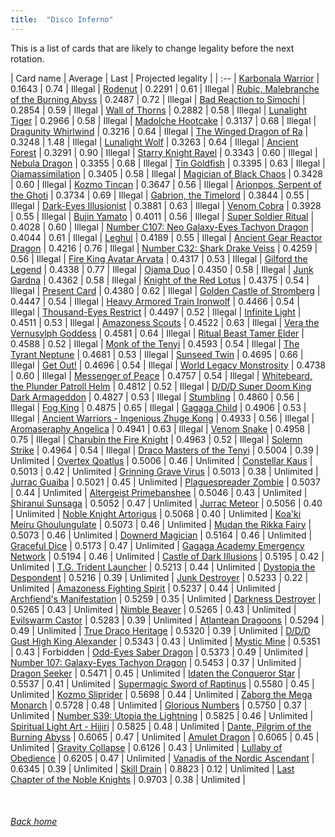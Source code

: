 ```yaml
---
title:  "Disco Inferno"
---
```


This is a list of cards that are likely to change legality before the next rotation.

| Card name | Average | Last | Projected legality |
| :-- |
[Karbonala Warrior](https://db.ygoprodeck.com/card/?search=Karbonala%20Warrior) | 0.1643 | 0.74 | Illegal |
[Rodenut](https://db.ygoprodeck.com/card/?search=Rodenut) | 0.2291 | 0.61 | Illegal |
[Rubic, Malebranche of the Burning Abyss](https://db.ygoprodeck.com/card/?search=Rubic,%20Malebranche%20of%20the%20Burning%20Abyss) | 0.2487 | 0.72 | Illegal |
[Bad Reaction to Simochi](https://db.ygoprodeck.com/card/?search=Bad%20Reaction%20to%20Simochi) | 0.2854 | 0.59 | Illegal |
[Wall of Thorns](https://db.ygoprodeck.com/card/?search=Wall%20of%20Thorns) | 0.2882 | 0.58 | Illegal |
[Lunalight Tiger](https://db.ygoprodeck.com/card/?search=Lunalight%20Tiger) | 0.2966 | 0.58 | Illegal |
[Madolche Hootcake](https://db.ygoprodeck.com/card/?search=Madolche%20Hootcake) | 0.3137 | 0.68 | Illegal |
[Dragunity Whirlwind](https://db.ygoprodeck.com/card/?search=Dragunity%20Whirlwind) | 0.3216 | 0.64 | Illegal |
[The Winged Dragon of Ra](https://db.ygoprodeck.com/card/?search=The%20Winged%20Dragon%20of%20Ra) | 0.3248 | 1.48 | Illegal |
[Lunalight Wolf](https://db.ygoprodeck.com/card/?search=Lunalight%20Wolf) | 0.3263 | 0.64 | Illegal |
[Ancient Forest](https://db.ygoprodeck.com/card/?search=Ancient%20Forest) | 0.3291 | 0.90 | Illegal |
[Starry Knight Rayel](https://db.ygoprodeck.com/card/?search=Starry%20Knight%20Rayel) | 0.3343 | 0.60 | Illegal |
[Nebula Dragon](https://db.ygoprodeck.com/card/?search=Nebula%20Dragon) | 0.3355 | 0.68 | Illegal |
[Tin Goldfish](https://db.ygoprodeck.com/card/?search=Tin%20Goldfish) | 0.3395 | 0.63 | Illegal |
[Ojamassimilation](https://db.ygoprodeck.com/card/?search=Ojamassimilation) | 0.3405 | 0.58 | Illegal |
[Magician of Black Chaos](https://db.ygoprodeck.com/card/?search=Magician%20of%20Black%20Chaos) | 0.3428 | 0.60 | Illegal |
[Kozmo Tincan](https://db.ygoprodeck.com/card/?search=Kozmo%20Tincan) | 0.3647 | 0.56 | Illegal |
[Arionpos, Serpent of the Ghoti](https://db.ygoprodeck.com/card/?search=Arionpos,%20Serpent%20of%20the%20Ghoti) | 0.3734 | 0.69 | Illegal |
[Gabrion, the Timelord](https://db.ygoprodeck.com/card/?search=Gabrion,%20the%20Timelord) | 0.3844 | 0.55 | Illegal |
[Dark-Eyes Illusionist](https://db.ygoprodeck.com/card/?search=Dark-Eyes%20Illusionist) | 0.3881 | 0.63 | Illegal |
[Venom Cobra](https://db.ygoprodeck.com/card/?search=Venom%20Cobra) | 0.3928 | 0.55 | Illegal |
[Bujin Yamato](https://db.ygoprodeck.com/card/?search=Bujin%20Yamato) | 0.4011 | 0.56 | Illegal |
[Super Soldier Ritual](https://db.ygoprodeck.com/card/?search=Super%20Soldier%20Ritual) | 0.4028 | 0.60 | Illegal |
[Number C107: Neo Galaxy-Eyes Tachyon Dragon](https://db.ygoprodeck.com/card/?search=Number%20C107:%20Neo%20Galaxy-Eyes%20Tachyon%20Dragon) | 0.4044 | 0.61 | Illegal |
[Leghul](https://db.ygoprodeck.com/card/?search=Leghul) | 0.4189 | 0.55 | Illegal |
[Ancient Gear Reactor Dragon](https://db.ygoprodeck.com/card/?search=Ancient%20Gear%20Reactor%20Dragon) | 0.4216 | 0.76 | Illegal |
[Number C32: Shark Drake Veiss](https://db.ygoprodeck.com/card/?search=Number%20C32:%20Shark%20Drake%20Veiss) | 0.4259 | 0.56 | Illegal |
[Fire King Avatar Arvata](https://db.ygoprodeck.com/card/?search=Fire%20King%20Avatar%20Arvata) | 0.4317 | 0.53 | Illegal |
[Gilford the Legend](https://db.ygoprodeck.com/card/?search=Gilford%20the%20Legend) | 0.4338 | 0.77 | Illegal |
[Ojama Duo](https://db.ygoprodeck.com/card/?search=Ojama%20Duo) | 0.4350 | 0.58 | Illegal |
[Junk Gardna](https://db.ygoprodeck.com/card/?search=Junk%20Gardna) | 0.4362 | 0.58 | Illegal |
[Knight of the Red Lotus](https://db.ygoprodeck.com/card/?search=Knight%20of%20the%20Red%20Lotus) | 0.4375 | 0.54 | Illegal |
[Present Card](https://db.ygoprodeck.com/card/?search=Present%20Card) | 0.4380 | 0.62 | Illegal |
[Golden Castle of Stromberg](https://db.ygoprodeck.com/card/?search=Golden%20Castle%20of%20Stromberg) | 0.4447 | 0.54 | Illegal |
[Heavy Armored Train Ironwolf](https://db.ygoprodeck.com/card/?search=Heavy%20Armored%20Train%20Ironwolf) | 0.4466 | 0.54 | Illegal |
[Thousand-Eyes Restrict](https://db.ygoprodeck.com/card/?search=Thousand-Eyes%20Restrict) | 0.4497 | 0.52 | Illegal |
[Infinite Light](https://db.ygoprodeck.com/card/?search=Infinite%20Light) | 0.4511 | 0.53 | Illegal |
[Amazoness Scouts](https://db.ygoprodeck.com/card/?search=Amazoness%20Scouts) | 0.4522 | 0.63 | Illegal |
[Vera the Vernusylph Goddess](https://db.ygoprodeck.com/card/?search=Vera%20the%20Vernusylph%20Goddess) | 0.4581 | 0.64 | Illegal |
[Ritual Beast Tamer Elder](https://db.ygoprodeck.com/card/?search=Ritual%20Beast%20Tamer%20Elder) | 0.4588 | 0.52 | Illegal |
[Monk of the Tenyi](https://db.ygoprodeck.com/card/?search=Monk%20of%20the%20Tenyi) | 0.4593 | 0.54 | Illegal |
[The Tyrant Neptune](https://db.ygoprodeck.com/card/?search=The%20Tyrant%20Neptune) | 0.4681 | 0.53 | Illegal |
[Sunseed Twin](https://db.ygoprodeck.com/card/?search=Sunseed%20Twin) | 0.4695 | 0.66 | Illegal |
[Get Out!](https://db.ygoprodeck.com/card/?search=Get%20Out!) | 0.4696 | 0.54 | Illegal |
[World Legacy Monstrosity](https://db.ygoprodeck.com/card/?search=World%20Legacy%20Monstrosity) | 0.4738 | 0.60 | Illegal |
[Messenger of Peace](https://db.ygoprodeck.com/card/?search=Messenger%20of%20Peace) | 0.4757 | 0.54 | Illegal |
[Whitebeard, the Plunder Patroll Helm](https://db.ygoprodeck.com/card/?search=Whitebeard,%20the%20Plunder%20Patroll%20Helm) | 0.4812 | 0.52 | Illegal |
[D/D/D Super Doom King Dark Armageddon](https://db.ygoprodeck.com/card/?search=D/D/D%20Super%20Doom%20King%20Dark%20Armageddon) | 0.4827 | 0.53 | Illegal |
[Stumbling](https://db.ygoprodeck.com/card/?search=Stumbling) | 0.4860 | 0.56 | Illegal |
[Fog King](https://db.ygoprodeck.com/card/?search=Fog%20King) | 0.4875 | 0.65 | Illegal |
[Gagaga Child](https://db.ygoprodeck.com/card/?search=Gagaga%20Child) | 0.4906 | 0.53 | Illegal |
[Ancient Warriors - Ingenious Zhuge Kong](https://db.ygoprodeck.com/card/?search=Ancient%20Warriors%20-%20Ingenious%20Zhuge%20Kong) | 0.4933 | 0.56 | Illegal |
[Aromaseraphy Angelica](https://db.ygoprodeck.com/card/?search=Aromaseraphy%20Angelica) | 0.4941 | 0.63 | Illegal |
[Venom Snake](https://db.ygoprodeck.com/card/?search=Venom%20Snake) | 0.4958 | 0.75 | Illegal |
[Charubin the Fire Knight](https://db.ygoprodeck.com/card/?search=Charubin%20the%20Fire%20Knight) | 0.4963 | 0.52 | Illegal |
[Solemn Strike](https://db.ygoprodeck.com/card/?search=Solemn%20Strike) | 0.4964 | 0.54 | Illegal |
[Draco Masters of the Tenyi](https://db.ygoprodeck.com/card/?search=Draco%20Masters%20of%20the%20Tenyi) | 0.5004 | 0.39 | Unlimited |
[Overtex Qoatlus](https://db.ygoprodeck.com/card/?search=Overtex%20Qoatlus) | 0.5006 | 0.46 | Unlimited |
[Constellar Kaus](https://db.ygoprodeck.com/card/?search=Constellar%20Kaus) | 0.5013 | 0.42 | Unlimited |
[Grinning Grave Virus](https://db.ygoprodeck.com/card/?search=Grinning%20Grave%20Virus) | 0.5013 | 0.38 | Unlimited |
[Jurrac Guaiba](https://db.ygoprodeck.com/card/?search=Jurrac%20Guaiba) | 0.5021 | 0.45 | Unlimited |
[Plaguespreader Zombie](https://db.ygoprodeck.com/card/?search=Plaguespreader%20Zombie) | 0.5037 | 0.44 | Unlimited |
[Altergeist Primebanshee](https://db.ygoprodeck.com/card/?search=Altergeist%20Primebanshee) | 0.5046 | 0.43 | Unlimited |
[Shiranui Sunsaga](https://db.ygoprodeck.com/card/?search=Shiranui%20Sunsaga) | 0.5052 | 0.47 | Unlimited |
[Jurrac Meteor](https://db.ygoprodeck.com/card/?search=Jurrac%20Meteor) | 0.5056 | 0.40 | Unlimited |
[Noble Knight Artorigus](https://db.ygoprodeck.com/card/?search=Noble%20Knight%20Artorigus) | 0.5068 | 0.40 | Unlimited |
[Koa'ki Meiru Ghoulungulate](https://db.ygoprodeck.com/card/?search=Koa'ki%20Meiru%20Ghoulungulate) | 0.5073 | 0.46 | Unlimited |
[Mudan the Rikka Fairy](https://db.ygoprodeck.com/card/?search=Mudan%20the%20Rikka%20Fairy) | 0.5073 | 0.46 | Unlimited |
[Downerd Magician](https://db.ygoprodeck.com/card/?search=Downerd%20Magician) | 0.5164 | 0.46 | Unlimited |
[Graceful Dice](https://db.ygoprodeck.com/card/?search=Graceful%20Dice) | 0.5173 | 0.47 | Unlimited |
[Gagaga Academy Emergency Network](https://db.ygoprodeck.com/card/?search=Gagaga%20Academy%20Emergency%20Network) | 0.5194 | 0.46 | Unlimited |
[Castle of Dark Illusions](https://db.ygoprodeck.com/card/?search=Castle%20of%20Dark%20Illusions) | 0.5195 | 0.42 | Unlimited |
[T.G. Trident Launcher](https://db.ygoprodeck.com/card/?search=T.G.%20Trident%20Launcher) | 0.5213 | 0.44 | Unlimited |
[Dystopia the Despondent](https://db.ygoprodeck.com/card/?search=Dystopia%20the%20Despondent) | 0.5216 | 0.39 | Unlimited |
[Junk Destroyer](https://db.ygoprodeck.com/card/?search=Junk%20Destroyer) | 0.5233 | 0.22 | Unlimited |
[Amazoness Fighting Spirit](https://db.ygoprodeck.com/card/?search=Amazoness%20Fighting%20Spirit) | 0.5237 | 0.44 | Unlimited |
[Archfiend's Manifestation](https://db.ygoprodeck.com/card/?search=Archfiend's%20Manifestation) | 0.5259 | 0.35 | Unlimited |
[Darkness Destroyer](https://db.ygoprodeck.com/card/?search=Darkness%20Destroyer) | 0.5265 | 0.43 | Unlimited |
[Nimble Beaver](https://db.ygoprodeck.com/card/?search=Nimble%20Beaver) | 0.5265 | 0.43 | Unlimited |
[Evilswarm Castor](https://db.ygoprodeck.com/card/?search=Evilswarm%20Castor) | 0.5283 | 0.39 | Unlimited |
[Atlantean Dragoons](https://db.ygoprodeck.com/card/?search=Atlantean%20Dragoons) | 0.5294 | 0.49 | Unlimited |
[True Draco Heritage](https://db.ygoprodeck.com/card/?search=True%20Draco%20Heritage) | 0.5320 | 0.39 | Unlimited |
[D/D/D Gust High King Alexander](https://db.ygoprodeck.com/card/?search=D/D/D%20Gust%20High%20King%20Alexander) | 0.5343 | 0.43 | Unlimited |
[Mystic Mine](https://db.ygoprodeck.com/card/?search=Mystic%20Mine) | 0.5351 | 0.43 | Forbidden |
[Odd-Eyes Saber Dragon](https://db.ygoprodeck.com/card/?search=Odd-Eyes%20Saber%20Dragon) | 0.5373 | 0.49 | Unlimited |
[Number 107: Galaxy-Eyes Tachyon Dragon](https://db.ygoprodeck.com/card/?search=Number%20107:%20Galaxy-Eyes%20Tachyon%20Dragon) | 0.5453 | 0.37 | Unlimited |
[Dragon Seeker](https://db.ygoprodeck.com/card/?search=Dragon%20Seeker) | 0.5471 | 0.45 | Unlimited |
[Idaten the Conqueror Star](https://db.ygoprodeck.com/card/?search=Idaten%20the%20Conqueror%20Star) | 0.5537 | 0.41 | Unlimited |
[Supermagic Sword of Raptinus](https://db.ygoprodeck.com/card/?search=Supermagic%20Sword%20of%20Raptinus) | 0.5580 | 0.45 | Unlimited |
[Kozmo Sliprider](https://db.ygoprodeck.com/card/?search=Kozmo%20Sliprider) | 0.5698 | 0.44 | Unlimited |
[Zaborg the Mega Monarch](https://db.ygoprodeck.com/card/?search=Zaborg%20the%20Mega%20Monarch) | 0.5728 | 0.48 | Unlimited |
[Glorious Numbers](https://db.ygoprodeck.com/card/?search=Glorious%20Numbers) | 0.5750 | 0.37 | Unlimited |
[Number S39: Utopia the Lightning](https://db.ygoprodeck.com/card/?search=Number%20S39:%20Utopia%20the%20Lightning) | 0.5825 | 0.46 | Unlimited |
[Spiritual Light Art - Hijiri](https://db.ygoprodeck.com/card/?search=Spiritual%20Light%20Art%20-%20Hijiri) | 0.5825 | 0.48 | Unlimited |
[Dante, Pilgrim of the Burning Abyss](https://db.ygoprodeck.com/card/?search=Dante,%20Pilgrim%20of%20the%20Burning%20Abyss) | 0.6065 | 0.47 | Unlimited |
[Amulet Dragon](https://db.ygoprodeck.com/card/?search=Amulet%20Dragon) | 0.6065 | 0.45 | Unlimited |
[Gravity Collapse](https://db.ygoprodeck.com/card/?search=Gravity%20Collapse) | 0.6126 | 0.43 | Unlimited |
[Lullaby of Obedience](https://db.ygoprodeck.com/card/?search=Lullaby%20of%20Obedience) | 0.6205 | 0.47 | Unlimited |
[Vanadis of the Nordic Ascendant](https://db.ygoprodeck.com/card/?search=Vanadis%20of%20the%20Nordic%20Ascendant) | 0.6345 | 0.39 | Unlimited |
[Skill Drain](https://db.ygoprodeck.com/card/?search=Skill%20Drain) | 0.8823 | 0.12 | Unlimited |
[Last Chapter of the Noble Knights](https://db.ygoprodeck.com/card/?search=Last%20Chapter%20of%20the%20Noble%20Knights) | 0.9703 | 0.38 | Unlimited |

<br>

###### [Back home](index)